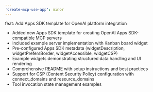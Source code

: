 ```yaml
---
'create-mcp-use-app': minor
---
```


feat: Add Apps SDK template for OpenAI platform integration

- Added new Apps SDK template for creating OpenAI Apps SDK-compatible MCP servers
- Included example server implementation with Kanban board widget
- Pre-configured Apps SDK metadata (widgetDescription, widgetPrefersBorder, widgetAccessible, widgetCSP)
- Example widgets demonstrating structured data handling and UI rendering
- Comprehensive README with setup instructions and best practices
- Support for CSP (Content Security Policy) configuration with connect_domains and resource_domains
- Tool invocation state management examples
